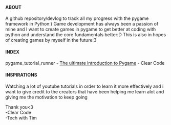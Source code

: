 #### ABOUT

A github repository/devlog to track all my progress with the pygame framework in Python:) Game development has always been a passion of mine and I want to create games in pygame to get better at coding with python and understand the core fundamentals better:D This is also in hopes of creating games by myself in the future:3

#### INDEX

pygame_tutorial_runner - [The ultimate introduction to Pygame](https://www.youtube.com/watch?v=AY9MnQ4x3zk&ab_channel=ClearCode) - Clear Code

#### INSPIRATIONS

Watching a lot of youtube tutorials in order to learn it more effectively and i want to give credit to the creators that have been helping me learn alot and giving me the motivation to keep going

Thank you<3 <br />
-Clear Code  <br />
-Tech with Tim
